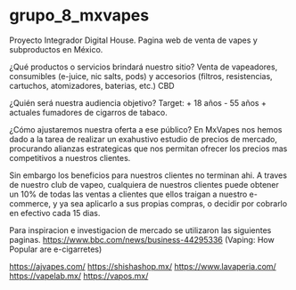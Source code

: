 # grupo_8_mxvapes
Proyecto Integrador Digital House. Pagina web de venta de vapes y subproductos en México.

¿Qué productos o servicios brindará nuestro sitio? 
Venta de vapeadores, consumibles  (e-juice, nic salts, pods) y accesorios (filtros, resistencias, cartuchos, atomizadores, baterias, etc.)
CBD

¿Quién será nuestra audiencia objetivo? 
Target:  + 18 años - 55 años + actuales fumadores de cigarros de tabaco.

¿Cómo ajustaremos nuestra oferta a ese público?
En MxVapes nos hemos dado a la tarea de realizar  un exahustivo estudio de precios de mercado, 
procurando alianzas estrategicas que nos permitan ofrecer los precios mas competitivos a nuestros clientes. 

Sin embargo los beneficios para nuestros clientes no terminan ahi.  A traves de nuestro club de vapeo, 
cualquiera de nuestros clientes puede obtener un 10% de todas las ventas a clientes que ellos traigan 
a nuestro e-commerce, y ya sea aplicarlo a sus propias compras, o decidir por cobrarlo en efectivo cada 15 dias.

Para inspiracion e investigacion de mercado se utilizaron las siguientes paginas.
https://www.bbc.com/news/business-44295336 (Vaping: How Popular are e-cigarretes)

https://ajvapes.com/
https://shishashop.mx/
https://www.lavaperia.com/
https://vapelab.mx/
https://vapos.mx/
